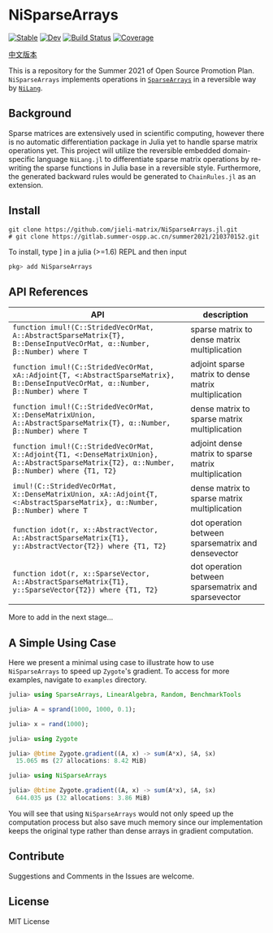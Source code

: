# NiSparseArrays

[![Stable](https://img.shields.io/badge/docs-stable-blue.svg)](https://jieli-matrix.github.io/NiSparseArrays.jl/stable)
[![Dev](https://img.shields.io/badge/docs-dev-blue.svg)](https://jieli-matrix.github.io/NiSparseArrays.jl/dev)
[![Build Status](https://github.com/jieli-matrix/NiSparseArrays.jl/workflows/CI/badge.svg)](https://github.com/jieli-matrix/NiSparseArrays.jl/actions)
[![Coverage](https://codecov.io/gh/jieli-matrix/NiSparseArrays.jl/branch/master/graph/badge.svg)](https://codecov.io/gh/jieli-matrix/NiSparseArrays.jl)

[中文版本](README_CN.md)

This is a repository for the Summer 2021 of Open Source Promotion Plan. `NiSparseArrays` implements operations in [`SparseArrays`](https://docs.julialang.org/en/v1/stdlib/SparseArrays/) in a reversible way by [`NiLang`](https://giggleliu.github.io/NiLang.jl/dev/). 

## Background 

Sparse matrices are extensively used in scientific computing, however there is no automatic differentiation package in Julia yet to handle sparse matrix operations yet. This project will utilize the reversible embedded domain-specific language `NiLang.jl` to differentiate sparse matrix operations by re-writing the sparse functions in Julia base in a reversible style. Furthermore, the generated backward rules would be generated to `ChainRules.jl` as an extension.

## Install 

``` shell
git clone https://github.com/jieli-matrix/NiSparseArrays.jl.git
# git clone https://gitlab.summer-ospp.ac.cn/summer2021/210370152.git
```

To install, type ] in a julia (>=1.6) REPL and then input

``` julia
pkg> add NiSparseArrays 
```

## API References  

| API             | description        |
| ---------------- | --------------- |
| `function imul!(C::StridedVecOrMat, A::AbstractSparseMatrix{T}, B::DenseInputVecOrMat, α::Number, β::Number) where T`   | sparse matrix to dense matrix multiplication |
|`function imul!(C::StridedVecOrMat, xA::Adjoint{T, <:AbstractSparseMatrix}, B::DenseInputVecOrMat, α::Number, β::Number) where T` |  adjoint sparse matrix to dense matrix multiplication |
|`function imul!(C::StridedVecOrMat, X::DenseMatrixUnion, A::AbstractSparseMatrix{T}, α::Number, β::Number) where T`| dense matrix to sparse matrix multiplication |
|`function imul!(C::StridedVecOrMat, X::Adjoint{T1, <:DenseMatrixUnion}, A::AbstractSparseMatrix{T2}, α::Number, β::Number) where {T1, T2}`| adjoint dense matrix to sparse matrix multiplication |
|`imul!(C::StridedVecOrMat, X::DenseMatrixUnion, xA::Adjoint{T, <:AbstractSparseMatrix}, α::Number, β::Number) where T`|dense matrix to sparse matrix multiplication |
|`function idot(r, x::AbstractVector, A::AbstractSparseMatrix{T1}, y::AbstractVector{T2}) where {T1, T2}` | dot operation between sparsematrix and densevector|
|`function idot(r, x::SparseVector, A::AbstractSparseMatrix{T1}, y::SparseVector{T2}) where {T1, T2}`| dot operation between sparsematrix and sparsevector|

More to add in the next stage...

## A Simple Using Case

Here we present a minimal using case to illustrate how to use `NiSparseArrays` to speed up `Zygote`'s gradient. To access for more examples, navigate to `examples` directory.

``` julia 
julia> using SparseArrays, LinearAlgebra, Random, BenchmarkTools

julia> A = sprand(1000, 1000, 0.1);

julia> x = rand(1000);

julia> using Zygote

julia> @btime Zygote.gradient((A, x) -> sum(A*x), $A, $x)
  15.065 ms (27 allocations: 8.42 MiB)

julia> using NiSparseArrays

julia> @btime Zygote.gradient((A, x) -> sum(A*x), $A, $x)
  644.035 μs (32 allocations: 3.86 MiB)
```

You will see that using `NiSparseArrays` would not only speed up the computation process but also save much memory since our implementation keeps the original type rather than dense arrays in gradient computation. 

## Contribute 

Suggestions and Comments in the Issues are welcome.

## License

MIT License
